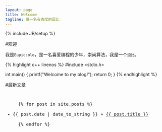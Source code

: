 ```yaml
---
layout: page
title: Welcome 
tagline: 做一名有态度的逗比
---
```

{% include JB/setup %}

#欢迎

我是`Eupiccolo`，是一名喜爱编程的少年，崇尚算法，我是一个`逗比`。

{% highlight c++ linenos %}
#include <stdio.h>

int main() {
	printf("Welcome to my blog!");
	return 0;
}
{% endhighlight %}


#最新文章
<pre>
<ul class="posts">
  {% for post in site.posts %}
    <li><span>{{ post.date | date_to_string }}</span> &raquo; <a href="{{ BASE_PATH }}{{ post.url }}">{{ post.title }}</a></li>
  {% endfor %}
</ul>
</pre>

